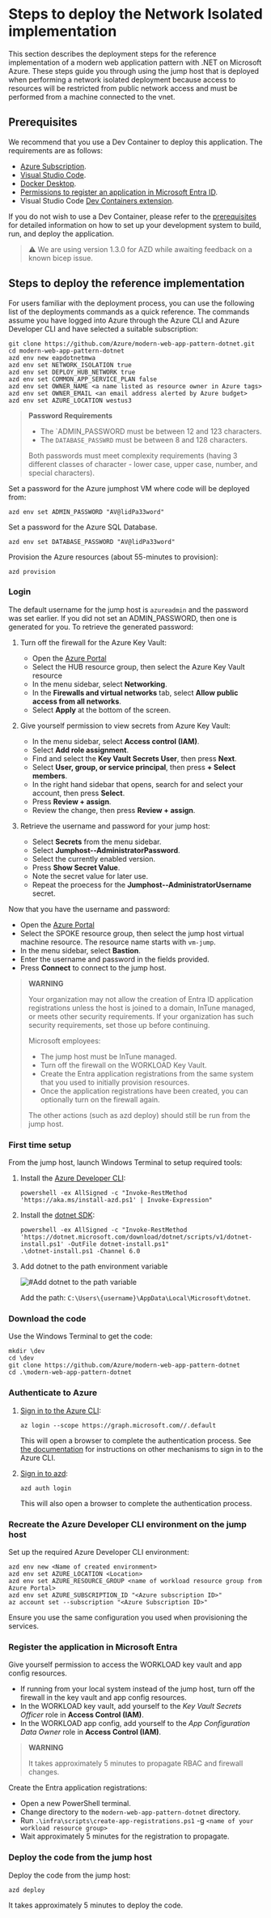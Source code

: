 # Steps to deploy the Network Isolated implementation
This section describes the deployment steps for the reference implementation of a modern web application pattern with .NET on Microsoft Azure. These steps guide you through using the jump host that is deployed when performing a network isolated deployment because access to resources will be restricted from public network access and must be performed from a machine connected to the vnet.

## Prerequisites

We recommend that you use a Dev Container to deploy this application.  The requirements are as follows:

- [Azure Subscription](https://azure.microsoft.com/pricing/member-offers/msdn-benefits-details/).
- [Visual Studio Code](https://code.visualstudio.com/).
- [Docker Desktop](https://www.docker.com/get-started/).
- [Permissions to register an application in Microsoft Entra ID](https://learn.microsoft.com/azure/active-directory/develop/quickstart-register-app).
- Visual Studio Code [Dev Containers extension](https://marketplace.visualstudio.com/items?itemName=ms-vscode-remote.remote-containers).

If you do not wish to use a Dev Container, please refer to the [prerequisites](prerequisites.md) for detailed information on how to set up your development system to build, run, and deploy the application.

> ⚠️ We are using version 1.3.0 for AZD while awaiting feedback on a known bicep issue.

## Steps to deploy the reference implementation

For users familiar with the deployment process, you can use the following list of the deployments commands as a quick reference. The commands assume you have logged into Azure through the Azure CLI and Azure Developer CLI and have selected a suitable subscription:

```shell
git clone https://github.com/Azure/modern-web-app-pattern-dotnet.git
cd modern-web-app-pattern-dotnet
azd env new eapdotnetmwa
azd env set NETWORK_ISOLATION true
azd env set DEPLOY_HUB_NETWORK true
azd env set COMMON_APP_SERVICE_PLAN false
azd env set OWNER_NAME <a name listed as resource owner in Azure tags>
azd env set OWNER_EMAIL <an email address alerted by Azure budget>
azd env set AZURE_LOCATION westus3
```

> **Password Requirements**
>
> - The `ADMIN_PASSWORD must be between 12 and 123 characters.
> - The `DATABASE_PASSWRD` must be between 8 and 128 characters.
>
> Both passwords must meet complexity requirements (having 3 different classes of character - lower case, upper case, number, and special characters).

Set a password for the Azure jumphost VM where code will be deployed from:

```shell
azd env set ADMIN_PASSWORD "AV@lidPa33word"
```

Set a password for the Azure SQL Database.

```shell
azd env set DATABASE_PASSWORD "AV@lidPa33word"
```

Provision the Azure resources (about 55-minutes to provision):

```shell
azd provision
```

### Login

The default username for the jump host is `azureadmin` and the password was set earlier.
If you did not set an ADMIN_PASSWORD, then one is generated for you.  To retrieve the 
generated password:

1. Turn off the firewall for the Azure Key Vault:

    - Open the [Azure Portal](https://portal.azure.com)
    - Select the HUB resource group, then select the Azure Key Vault resource
    - In the menu sidebar, select **Networking**.
    - In the **Firewalls and virtual networks** tab, select **Allow public access from all networks**.
    - Select **Apply** at the bottom of the screen.

1. Give yourself permission to view secrets from Azure Key Vault:

    - In the menu sidebar, select **Access control (IAM)**.
    - Select **Add role assignment**.
    - Find and select the **Key Vault Secrets User**, then press **Next**.
    - Select **User, group, or service principal**, then press **+ Select members**.
    - In the right hand sidebar that opens, search for and select your account, then press **Select**.
    - Press **Review + assign**.
    - Review the change, then press **Review + assign**.

2. Retrieve the username and password for your jump host:

    - Select **Secrets** from the menu sidebar.
    - Select **Jumphost--AdministratorPassword**.
    - Select the currently enabled version.
    - Press **Show Secret Value**.
    - Note the secret value for later use.
    - Repeat the proecess for the **Jumphost--AdministratorUsername** secret.

Now that you have the username and password:

- Open the [Azure Portal](https://portal.azure.com)
- Select the SPOKE resource group, then select the jump host virtual machine resource.  The resource name starts with `vm-jump`.
- In the menu sidebar, select **Bastion**.
- Enter the username and password in the fields provided.
- Press **Connect** to connect to the jump host.

> **WARNING**
>
> Your organization may not allow the creation of Entra ID application registrations unless the host is joined
> to a domain, InTune managed, or meets other security requirements.  If your organization has such security
> requirements, set those up before continuing.
>
> Microsoft employees:
>
> - The jump host must be InTune managed.
> - Turn off the firewall on the WORKLOAD Key Vault.
> - Create the Entra application registrations from the same system that you used to initially provision resources.
> - Once the application registrations have been created, you can optionally turn on the firewall again.
>
> The other actions (such as azd deploy) should still be run from the jump host.

### First time setup

From the jump host, launch Windows Terminal to setup required tools:

1. Install the [Azure Developer CLI](https://learn.microsoft.com/azure/developer/azure-developer-cli/install-azd):

    ```shell
    powershell -ex AllSigned -c "Invoke-RestMethod 'https://aka.ms/install-azd.ps1' | Invoke-Expression"
    ```

1. Install the [dotnet SDK](https://learn.microsoft.com/dotnet/core/tools/dotnet-install-script):

    ```shell
    powershell -ex AllSigned -c "Invoke-RestMethod 'https://dotnet.microsoft.com/download/dotnet/scripts/v1/dotnet-install.ps1' -OutFile dotnet-install.ps1"
    .\dotnet-install.ps1 -Channel 6.0
    ```

1. Add dotnet to the path environment variable

    ![#Add dotnet to the path variable](./docs/images/jumphost-path-setup.png)

    Add the path: `C:\Users\{username}\AppData\Local\Microsoft\dotnet`.

### Download the code

Use the Windows Terminal to get the code:

```shell
mkdir \dev
cd \dev
git clone https://github.com/Azure/modern-web-app-pattern-dotnet
cd .\modern-web-app-pattern-dotnet
```

### Authenticate to Azure

1. [Sign in to the Azure CLI](https://learn.microsoft.com/cli/azure/authenticate-azure-cli):

    ```shell
    az login --scope https://graph.microsoft.com//.default
    ```

    This will open a browser to complete the authentication process.  See [the documentation](https://learn.microsoft.com/cli/azure/authenticate-azure-cli)
    for instructions on other mechanisms to sign in to the Azure CLI.

1. [Sign in to azd](https://learn.microsoft.com/azure/developer/azure-developer-cli/reference#azd-auth-login):

    ```shell
    azd auth login
    ```

    This will also open a browser to complete the authentication process.

### Recreate the Azure Developer CLI environment on the jump host

Set up the required Azure Developer CLI environment:

```shell
azd env new <Name of created environment>
azd env set AZURE_LOCATION <Location>
azd env set AZURE_RESOURCE_GROUP <name of workload resource group from Azure Portal>
azd env set AZURE_SUBSCRIPTION_ID "<Azure subscription ID>"
az account set --subscription "<Azure Subscription ID>"
```

Ensure you use the same configuration you used when provisioning the services.

### Register the application in Microsoft Entra

Give yourself permission to access the WORKLOAD key vault and app config resources.

- If running from your local system instead of the jump host, turn off the firewall in the key vault and app config resources.
- In the WORKLOAD key vault, add yourself to the _Key Vault Secrets Officer_ role in **Access Control (IAM)**.
- In the WORKLOAD app config, add yourself to the _App Configuration Data Owner_ role in **Access Control (IAM)**.

> **WARNING**
>
> It takes approximately 5 minutes to propagate RBAC and firewall changes.

Create the Entra application registrations:

- Open a new PowerShell terminal.
- Change directory to the `modern-web-app-pattern-dotnet` directory.
- Run `.\infra\scripts\create-app-registrations.ps1` -g `<name of your workload resource group>`
- Wait approximately 5 minutes for the registration to propagate.

### Deploy the code from the jump host

Deploy the code from the jump host:

```shell
azd deploy
```

It takes approximately 5 minutes to deploy the code.
